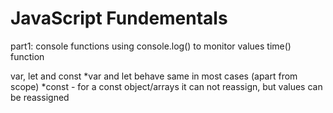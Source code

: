 # JavaScript Fundementals
part1: console functions
  using console.log() to monitor values
  time() function

var, let and const
  *var and let behave same in most cases (apart from scope)
  *const - for a const object/arrays it can not reassign, but values can be reassigned
    